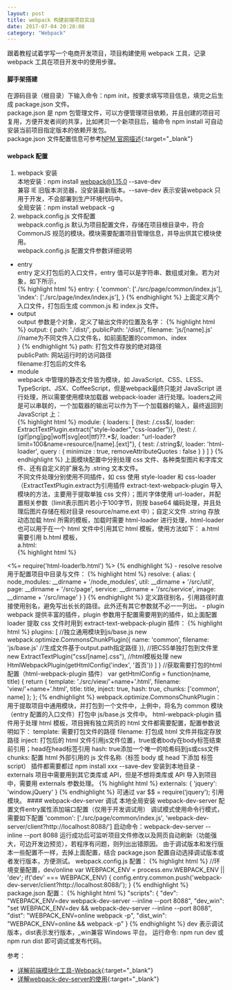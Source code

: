 ```yaml
---
layout: post
title: webpack 构建前端项目实战
date: 2017-07-04 20:28:08
category: "Webpack"
---
```


跟着教程试着学写一个电商开发项目，项目构建使用 webpack 工具，记录 webpack 工具在项目开发中的使用步骤。

#### 脚手架搭建  
在源码目录（根目录）下输入命令：npm init，按要求填写项目信息，填完之后生成 package.json 文件。  
package.json 是 npm 包管理文件，可以方便管理项目依赖，并且创建的项目可复用，方便开发者间的共享，比如拷贝一个新项目后，输命令 npm install 可自动安装当前项目指定版本的依赖开发包。  
package.json 文件配置信息可参考[NPM 官网描述](https://docs.npmjs.com/getting-started/using-a-package.json){:target="_blank"}  
#### webpack 配置  
1. webpack 安装  
本地安装：npm install webpack@1.15.0 --save-dev  
兼容 IE 旧版本浏览器，没安装最新版本。--save-dev 表示安装webpack 只用于开发，不会部署到生产环境代码中。  
全局安装：npm install webpack -g  
2. webpack.config.js 文件配置  
webpack.config.js 默认为项目配置文件，存储在项目根目录中，符合 CommonJS 规范的模块。模块需要配置项目管理信息，并导出供其它模块使用。  
webpack.config.js 配置文件参数详细说明  
- entry  
entry 定义打包后的入口文件，entry 值可以是字符串、数组或对象。若为对象，如下所示，  
{% highlight html %}
entry: {
	'common': ['./src/page/common/index.js'],
	'index': ['./src/page/index/index.js'],
}
{% endhighlight %}
上面定义两个入口文件，打包后生成 common.js 和 index.js 文件。  
- output  
output 参数是个对象，定义了输出文件的位置及名字：
{% highlight html %}
output: {
	path: './dist/',
	publicPath: '/dist/',
	filename: 'js/[name].js'  //name为不同文件入口文件名，如前面配置的common、index  
}
{% endhighlight %}
  path: 打包文件存放的绝对路径   
  publicPath: 网站运行时的访问路径  
  filename:打包后的文件名  
- module  
webpack 中管理的静态文件皆为模块，如 JavaScript、CSS、LESS、TypeScript、JSX、CoffeeScript，但是webpack最终只能对 JavaScript 进行处理，所以需要使用模块加载器 webpack-loader 进行处理。loaders之间是可以串联的，一个加载器的输出可以作为下一个加载器的输入，最终返回到 JavaScript 上：  
{% highlight html %}
module: {
	loaders: [
		{test: /\.css$/, loader: ExtractTextPlugin.extract("style-loader","css-loader")},
		{test: /\.(gif|png|jpg|woff|svg|eot|ttf)\??.*$/, loader: "url-loader?limit=100&name=resource/[name].[ext]"},
		{
            test: /\.string$/, 
            loader: 'html-loader',
            query : {
                minimize : true,
                removeAttributeQuotes : false
            }
        }
	]
}
{% endhighlight %}
上面模块配置中分别处理 css 文件、各种类型图片和字库文件、还有自定义的扩展名为 .string 文本文件。  
不同文件处理分别使用不同插件，如 css 使用 style-loader 和 css-loader（ExtractTextPlugin.extract为引用插件 extract-text-webpack-plugin 导入模块的方法，主要用于提取单独 css 文件）；图片字体使用 url-loader，并配置相关参数（limit表示图片若小于100字节，则按 base64 编码处理，并且处理后图片存储在相对目录 resource/name.ext 中）；自定义文件 .string 存放动态加载 html 所需的模板，加载时需要 html-loader 进行处理，html-loader 也可以用于在一个 html 文件中引用其它 html 模板，使用方法如下：
a.html 需要引用 b.html 模板，  
a.html:  
{% highlight html %}
<!DOCTYPE html>
<html lang="en">
    <%= require('html-loader!b.html') %>
    <body>
    </body>
</html>
{% endhighlight %}  
- resolve  
resolve 用于配置项目中目录与文件：  
{% highlight html %}
resolve: {
	alias: {
		node_modules: __dirname + '/node_modules',
		util: __dirname + '/src/util',
		page: __dirname + '/src/page',
		service: __dirname + '/src/service',
		image: __dirname + '/src/image'
	}
}
{% endhighlight %}
定义路径别名，引用路径时直接使用别名，避免写出长长的路径。此外还有其它参数就不必一一列出。  
- plugin  
webpack 提供丰富的插件，plugin 参数用于配置需要用到的插件，如上面配置 loader 提取 css 文件时用到 extract-text-webpack-plugin 插件：
{% highlight html %}
plugins: [
		//独立通用模块到js/base.js
		new webpack.optimize.CommonsChunkPlugin({
			name: 'common',
			filename: 'js/base.js'  //生成文件基于output.path指定路径
		}),
		//把CSS单独打包到文件里
		new ExtractTextPlugin("css/[name].css"),
		//html模板处理
		new HtmlWebpackPlugin(getHtmlConfig('index', '首页'))
	]
}
//获取需要打包的html配置（html-webpack-plugin 插件）
var getHtmlConfig = function(name, title) {
	return {
			template: './src/view/'+name+'.html',
			filename: 'view/'+name+'.html',
			title: title,
			inject: true,
			hash: true,
			chunks: ['common', name]
		};
};
{% endhighlight %}
webpack.optimize.CommonsChunkPlugin：用于提取项目中通用模块，并打包到一个文件中，上例中，将名为 common 模块（entry 配置的入口文件）打包中 js/base.js 文件中。  
html-webpack-plugin 插件用于处理 html 模板，项目拥有独立网页的 html 文件都需要配置，配置参数说明如下：  
template: 需要打包文件的路径  
filename: 打包成 html 文件并指定存放路径  
inject: 打包后的 html 文件引用js文件位置，true或者body在body标签结束前引用；head在head标签引用  
hash: true添加一个唯一的哈希码到js或css文件  
chunks: 配置 html 外部引用的 js 文件名称（标签 body 或 head 下添加 标签script）  
插件都需要都过 npm install xxx --save-dev 安装到本地目录  
- externals  
项目中需要用到其它类库或 API，但是不想将类库或 API 导入到项目中，需要用 externals 参数处理。 
{% highlight html %}
externals: {
	'jquery': 'window.jQuery'
}
{% endhighlight %}
可通过 var $$ = require(‘jquery'); 引用模块。
#### webpack-dev-server 调试  
本地全局安装 webpack-dev-server  
配置文件entry属性添加端口配置（仅用于开发调试用）  
调试模式使用命令行模式，需要如下配置  
'common': ['./src/page/common/index.js', 'webpack-dev-server/client?http://localhost:8088/']  
启动命令：webpack-dev-server --inline --port 8088  
运行成功后可监听项目文件修改以及网页自动刷新（功能强大，可边开发边预览），若程序有问题，则列出出错原因。  
由于调试版本和发行版本一些配置不一样，去掉上面配置，结合 package.json 配置自动选择调试版本或者发行版本，方便测试。  
webpack.config.js 配置：  
{% highlight html %}
//环境变量配置，dev/online
var WEBPACK_ENV = process.env.WEBPACK_ENV || 'dev';
if('dev' === WEBPACK_ENV) {
	config.entry.common.push('webpack-dev-server/client?http://localhost:8088/');
}
{% endhighlight %}
package.json 配置：
{% highlight html %}
"scripts": {
	"dev": "WEBPACK_ENV=dev webpack-dev-server --inline --port 8088",
	"dev_win": "set WEBPACK_ENV=dev && webpack-dev-server --inline --port 8088",
	"dist": "WEBPACK_ENV=online webpack -p",
	"dist_win": "WEBPACK_ENV=online && webpack -p"
}
{% endhighlight %}
dev 表示调试版本，dist表示发行版本，_win兼容 Windows 平台。  
运行命令: npm run dev 或 npm run dist 即可调试或发布代码。  

参考：  
- [详解前端模块化工具-Webpack](https://github.com/dwqs/blog/issues/21){:target="_blank"}
- [详解webpack-dev-server的使用](https://segmentfault.com/a/1190000006964335){:target="_blank"}